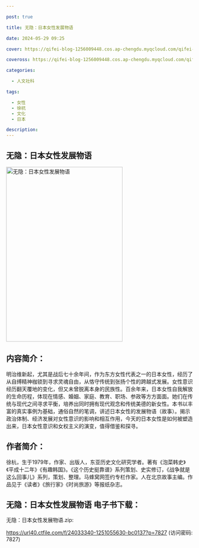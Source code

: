 ```yaml
---

post: true

title: 无隐：日本女性发展物语

date: 2024-05-29 09:25

cover: https://qifei-blog-1256009448.cos.ap-chengdu.myqcloud.com/qifei-blog/65df244c9f345e8d036ef1c6.jpg

coveross: https://qifei-blog-1256009448.cos.ap-chengdu.myqcloud.com/qifei-blog/65df244c9f345e8d036ef1c6.jpg

categories:

  - 人文社科

tags:

  - 女性
  - 徐杭
  - 文化
  - 日本

description:
---
```




## 无隐：日本女性发展物语
<img alt="无隐：日本女性发展物语 " class="aligncenter loaded" data-was-processed="true" decoding="async" fetchpriority="high" height="471" src="https://qifei-blog-1256009448.cos.ap-chengdu.myqcloud.com/qifei-blog/65df244c9f345e8d036ef1c6.jpg " style="cursor: zoom-in;" width="314"/>

## 内容简介：

明治维新起，尤其是战后七十余年间，作为东方女性代表之一的日本女性，经历了从自缚精神枷锁到寻求灵魂自由，从恪守传统到张扬个性的跨越式发展。女性意识经历翻天覆地的变化，但又未曾脱离本身的民族性。百余年来，日本女性自我解放的生命历程，体现在情感、婚姻、家庭、教育、职场、参政等方方面面。她们在传统与现代之间寻求平衡，培养出同时拥有现代观念和传统美德的新女性。本书以丰富的真实事例为基础，通俗自然的笔调，讲述日本女性的发展物语（故事）。揭示政治体制、经济发展对女性意识的影响和相互作用，今天的日本女性是如何被塑造出来，日本女性意识和女权主义的演变，值得借鉴和探寻。

## 作者简介：

徐杭，生于1979年，作家、出版人，东亚历史文化研究学者。著有《泡菜韩史》《平成十二年》《有趣韩国》。《这个历史挺靠谱》系列策划、史实修订，《战争就是这么回事儿》系列，策划、整理。马蜂窝网签约专栏作家。人在北京故事主编。作品见于《读者》《旅行家》《时尚旅游》等报纸杂志。

## 无隐：日本女性发展物语 电子书下载：



无隐：日本女性发展物语.zip: 

https://url40.ctfile.com/f/24033340-1251055630-bc0137?p=7827 (访问密码: 7827)
